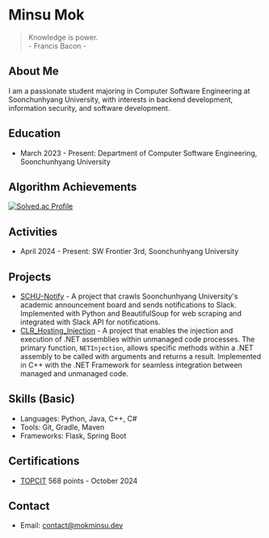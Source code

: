 # Minsu Mok

> Knowledge is power. <br>
> \- Francis Bacon \-

## About Me 
I am a passionate student majoring in Computer Software Engineering at Soonchunhyang University, with interests in backend development, information security, and software development.

## Education
* March 2023 - Present: Department of Computer Software Engineering, Soonchunhyang University

## Algorithm Achievements
[![Solved.ac Profile](http://mazassumnida.wtf/api/generate_badge?boj=mokminsu)](https://solved.ac/profile/mokminsu)

## Activities
* April 2024 - Present: SW Frontier 3rd, Soonchunhyang University

## Projects
* [SCHU-Notify](https://github.com/mokminsu/SCHU-Notify) - A project that crawls Soonchunhyang University's academic announcement board and sends notifications to Slack. Implemented with Python and BeautifulSoup for web scraping and integrated with Slack API for notifications.
* [CLR_Hosting_Injection](https://github.com/mokminsu/CLR_Hosting_Injection) - A project that enables the injection and execution of .NET assemblies within unmanaged code processes. The primary function, `NETInjection`, allows specific methods within a .NET assembly to be called with arguments and returns a result. Implemented in C++ with the .NET Framework for seamless integration between managed and unmanaged code.

## Skills (Basic)
* Languages: Python, Java, C++, C#
* Tools: Git, Gradle, Maven
* Frameworks: Flask, Spring Boot

## Certifications
* [TOPCIT](https://www.topcit.or.kr/) 568 points - October 2024

<!-- Uncomment and fill out when you have relevant information
## Experience
* [Company Name](link to company) - Job Title (Date)
  - Description of your role and achievements.

## Certifications
* Certification Name - Issuing Organization (Date)
-->

## Contact
* Email: [contact@mokminsu.dev](mailto:contact@mokminsu.dev)
